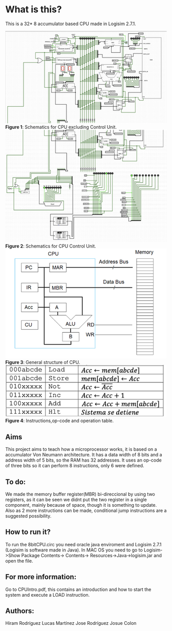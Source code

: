 # What is this?
This is a 32* 8 accumulator based CPU made in Logisim 2.7.1.

![CPU](images/image1.png)
**Figure 1**: Schematics for CPU excluding Control Unit.
![CU](images/image2.png)
**Figure 2**: Schematics for CPU Control Unit.
![Architecture](images/architecture.png)
**Figure 3**: General structure of CPU.
![Instructions](images/instructions.png)
                  **Figure 4**: Instructions,op-code and operation table.

## Aims
This project aims to teach how a microprocessor works, it is based on a  accumulator Von Neumann architecture. It has a data width of 8 bits and a address width of 5 bits, so the RAM has 32 addresses. It uses an op-code of three bits so it can perform 8 instructions, only 6 were defined.

## To do:
We made the memory buffer register(MBR) bi-direccional by using two registers, as it can be seen we didnt put the two register in a single component, mainly because of space, though it is something to update. Also as 2 more instructions can be made, conditional jump instructions are a suggested possibility. 

## How to run it?
To run the 8bitCPU.circ you need oracle java enviroment and Logisim 2.7.1 (Logisim is  software made in Java). In MAC OS you need to go to Logisim->Show Package Contents-> Contents->  Resources->Java->logisim.jar and open the file. 

## For more information:
Go to CPUIntro.pdf, this contains an introduction and how to start the system and execute a LOAD instruction.

## Authors:
Hiram Rodríguez
Lucas Martínez
Jose Rodríguez
Josue Colon
